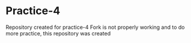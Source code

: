 # Practice-4
Repository created for practice-4
Fork is not properly working and to do more practice, this repository was created
